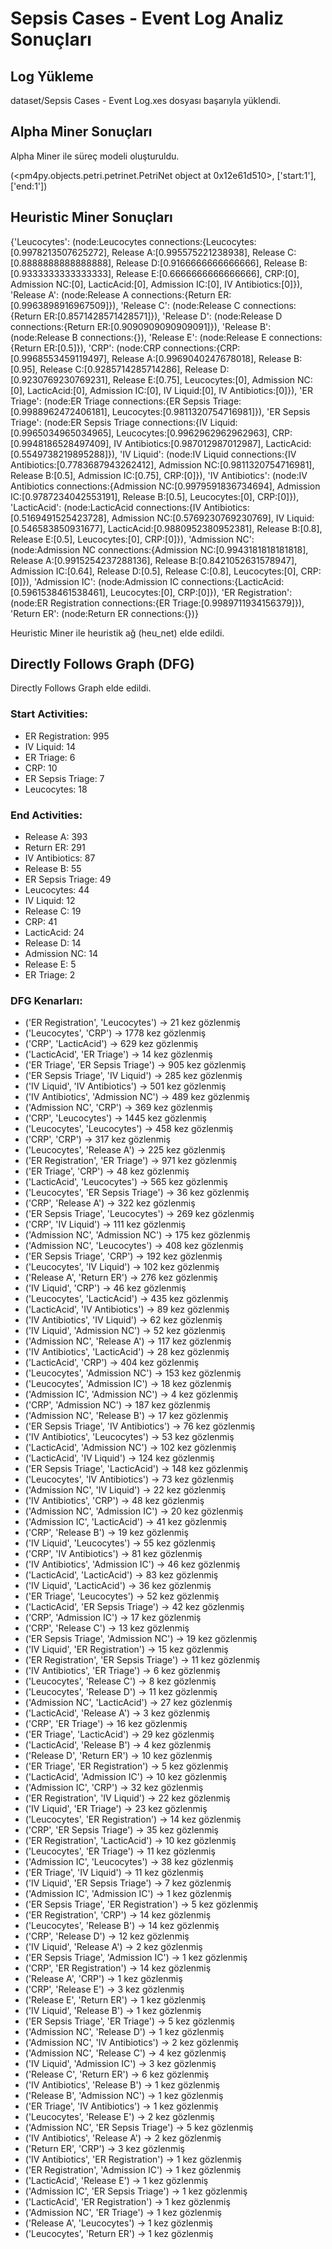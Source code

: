 # Sepsis Cases - Event Log Analiz Sonuçları

## Log Yükleme
dataset/Sepsis Cases - Event Log.xes dosyası başarıyla yüklendi.

## Alpha Miner Sonuçları
Alpha Miner ile süreç modeli oluşturuldu.

(<pm4py.objects.petri.petrinet.PetriNet object at 0x12e61d510>, ['start:1'], ['end:1'])

## Heuristic Miner Sonuçları
{'Leucocytes': (node:Leucocytes connections:{Leucocytes:[0.9978213507625272], Release A:[0.995575221238938], Release C:[0.8888888888888888], Release D:[0.9166666666666666], Release B:[0.9333333333333333], Release E:[0.6666666666666666], CRP:[0], Admission NC:[0], LacticAcid:[0], Admission IC:[0], IV Antibiotics:[0]}), 'Release A': (node:Release A connections:{Return ER:[0.9963898916967509]}), 'Release C': (node:Release C connections:{Return ER:[0.8571428571428571]}), 'Release D': (node:Release D connections:{Return ER:[0.9090909090909091]}), 'Release B': (node:Release B connections:{}), 'Release E': (node:Release E connections:{Return ER:[0.5]}), 'CRP': (node:CRP connections:{CRP:[0.9968553459119497], Release A:[0.9969040247678018], Release B:[0.95], Release C:[0.9285714285714286], Release D:[0.9230769230769231], Release E:[0.75], Leucocytes:[0], Admission NC:[0], LacticAcid:[0], Admission IC:[0], IV Liquid:[0], IV Antibiotics:[0]}), 'ER Triage': (node:ER Triage connections:{ER Sepsis Triage:[0.9988962472406181], Leucocytes:[0.9811320754716981]}), 'ER Sepsis Triage': (node:ER Sepsis Triage connections:{IV Liquid:[0.9965034965034965], Leucocytes:[0.9962962962962963], CRP:[0.9948186528497409], IV Antibiotics:[0.987012987012987], LacticAcid:[0.5549738219895288]}), 'IV Liquid': (node:IV Liquid connections:{IV Antibiotics:[0.7783687943262412], Admission NC:[0.9811320754716981], Release B:[0.5], Admission IC:[0.75], CRP:[0]}), 'IV Antibiotics': (node:IV Antibiotics connections:{Admission NC:[0.9979591836734694], Admission IC:[0.9787234042553191], Release B:[0.5], Leucocytes:[0], CRP:[0]}), 'LacticAcid': (node:LacticAcid connections:{IV Antibiotics:[0.5169491525423728], Admission NC:[0.5769230769230769], IV Liquid:[0.546583850931677], LacticAcid:[0.9880952380952381], Release B:[0.8], Release E:[0.5], Leucocytes:[0], CRP:[0]}), 'Admission NC': (node:Admission NC connections:{Admission NC:[0.9943181818181818], Release A:[0.9915254237288136], Release B:[0.8421052631578947], Admission IC:[0.64], Release D:[0.5], Release C:[0.8], Leucocytes:[0], CRP:[0]}), 'Admission IC': (node:Admission IC connections:{LacticAcid:[0.5961538461538461], Leucocytes:[0], CRP:[0]}), 'ER Registration': (node:ER Registration connections:{ER Triage:[0.9989711934156379]}), 'Return ER': (node:Return ER connections:{})}

Heuristic Miner ile heuristik ağ (heu_net) elde edildi.

## Directly Follows Graph (DFG)
Directly Follows Graph elde edildi.

### Start Activities:
- ER Registration: 995
- IV Liquid: 14
- ER Triage: 6
- CRP: 10
- ER Sepsis Triage: 7
- Leucocytes: 18

### End Activities:
- Release A: 393
- Return ER: 291
- IV Antibiotics: 87
- Release B: 55
- ER Sepsis Triage: 49
- Leucocytes: 44
- IV Liquid: 12
- Release C: 19
- CRP: 41
- LacticAcid: 24
- Release D: 14
- Admission NC: 14
- Release E: 5
- ER Triage: 2

### DFG Kenarları:
- ('ER Registration', 'Leucocytes') -> 21 kez gözlenmiş
- ('Leucocytes', 'CRP') -> 1778 kez gözlenmiş
- ('CRP', 'LacticAcid') -> 629 kez gözlenmiş
- ('LacticAcid', 'ER Triage') -> 14 kez gözlenmiş
- ('ER Triage', 'ER Sepsis Triage') -> 905 kez gözlenmiş
- ('ER Sepsis Triage', 'IV Liquid') -> 285 kez gözlenmiş
- ('IV Liquid', 'IV Antibiotics') -> 501 kez gözlenmiş
- ('IV Antibiotics', 'Admission NC') -> 489 kez gözlenmiş
- ('Admission NC', 'CRP') -> 369 kez gözlenmiş
- ('CRP', 'Leucocytes') -> 1445 kez gözlenmiş
- ('Leucocytes', 'Leucocytes') -> 458 kez gözlenmiş
- ('CRP', 'CRP') -> 317 kez gözlenmiş
- ('Leucocytes', 'Release A') -> 225 kez gözlenmiş
- ('ER Registration', 'ER Triage') -> 971 kez gözlenmiş
- ('ER Triage', 'CRP') -> 48 kez gözlenmiş
- ('LacticAcid', 'Leucocytes') -> 565 kez gözlenmiş
- ('Leucocytes', 'ER Sepsis Triage') -> 36 kez gözlenmiş
- ('CRP', 'Release A') -> 322 kez gözlenmiş
- ('ER Sepsis Triage', 'Leucocytes') -> 269 kez gözlenmiş
- ('CRP', 'IV Liquid') -> 111 kez gözlenmiş
- ('Admission NC', 'Admission NC') -> 175 kez gözlenmiş
- ('Admission NC', 'Leucocytes') -> 408 kez gözlenmiş
- ('ER Sepsis Triage', 'CRP') -> 192 kez gözlenmiş
- ('Leucocytes', 'IV Liquid') -> 102 kez gözlenmiş
- ('Release A', 'Return ER') -> 276 kez gözlenmiş
- ('IV Liquid', 'CRP') -> 46 kez gözlenmiş
- ('Leucocytes', 'LacticAcid') -> 435 kez gözlenmiş
- ('LacticAcid', 'IV Antibiotics') -> 89 kez gözlenmiş
- ('IV Antibiotics', 'IV Liquid') -> 62 kez gözlenmiş
- ('IV Liquid', 'Admission NC') -> 52 kez gözlenmiş
- ('Admission NC', 'Release A') -> 117 kez gözlenmiş
- ('IV Antibiotics', 'LacticAcid') -> 28 kez gözlenmiş
- ('LacticAcid', 'CRP') -> 404 kez gözlenmiş
- ('Leucocytes', 'Admission NC') -> 153 kez gözlenmiş
- ('Leucocytes', 'Admission IC') -> 18 kez gözlenmiş
- ('Admission IC', 'Admission NC') -> 4 kez gözlenmiş
- ('CRP', 'Admission NC') -> 187 kez gözlenmiş
- ('Admission NC', 'Release B') -> 17 kez gözlenmiş
- ('ER Sepsis Triage', 'IV Antibiotics') -> 76 kez gözlenmiş
- ('IV Antibiotics', 'Leucocytes') -> 53 kez gözlenmiş
- ('LacticAcid', 'Admission NC') -> 102 kez gözlenmiş
- ('LacticAcid', 'IV Liquid') -> 124 kez gözlenmiş
- ('ER Sepsis Triage', 'LacticAcid') -> 148 kez gözlenmiş
- ('Leucocytes', 'IV Antibiotics') -> 73 kez gözlenmiş
- ('Admission NC', 'IV Liquid') -> 22 kez gözlenmiş
- ('IV Antibiotics', 'CRP') -> 48 kez gözlenmiş
- ('Admission NC', 'Admission IC') -> 20 kez gözlenmiş
- ('Admission IC', 'LacticAcid') -> 41 kez gözlenmiş
- ('CRP', 'Release B') -> 19 kez gözlenmiş
- ('IV Liquid', 'Leucocytes') -> 55 kez gözlenmiş
- ('CRP', 'IV Antibiotics') -> 81 kez gözlenmiş
- ('IV Antibiotics', 'Admission IC') -> 46 kez gözlenmiş
- ('LacticAcid', 'LacticAcid') -> 83 kez gözlenmiş
- ('IV Liquid', 'LacticAcid') -> 36 kez gözlenmiş
- ('ER Triage', 'Leucocytes') -> 52 kez gözlenmiş
- ('LacticAcid', 'ER Sepsis Triage') -> 42 kez gözlenmiş
- ('CRP', 'Admission IC') -> 17 kez gözlenmiş
- ('CRP', 'Release C') -> 13 kez gözlenmiş
- ('ER Sepsis Triage', 'Admission NC') -> 19 kez gözlenmiş
- ('IV Liquid', 'ER Registration') -> 15 kez gözlenmiş
- ('ER Registration', 'ER Sepsis Triage') -> 11 kez gözlenmiş
- ('IV Antibiotics', 'ER Triage') -> 6 kez gözlenmiş
- ('Leucocytes', 'Release C') -> 8 kez gözlenmiş
- ('Leucocytes', 'Release D') -> 11 kez gözlenmiş
- ('Admission NC', 'LacticAcid') -> 27 kez gözlenmiş
- ('LacticAcid', 'Release A') -> 3 kez gözlenmiş
- ('CRP', 'ER Triage') -> 16 kez gözlenmiş
- ('ER Triage', 'LacticAcid') -> 29 kez gözlenmiş
- ('LacticAcid', 'Release B') -> 4 kez gözlenmiş
- ('Release D', 'Return ER') -> 10 kez gözlenmiş
- ('ER Triage', 'ER Registration') -> 5 kez gözlenmiş
- ('LacticAcid', 'Admission IC') -> 10 kez gözlenmiş
- ('Admission IC', 'CRP') -> 32 kez gözlenmiş
- ('ER Registration', 'IV Liquid') -> 22 kez gözlenmiş
- ('IV Liquid', 'ER Triage') -> 23 kez gözlenmiş
- ('Leucocytes', 'ER Registration') -> 14 kez gözlenmiş
- ('CRP', 'ER Sepsis Triage') -> 35 kez gözlenmiş
- ('ER Registration', 'LacticAcid') -> 10 kez gözlenmiş
- ('Leucocytes', 'ER Triage') -> 11 kez gözlenmiş
- ('Admission IC', 'Leucocytes') -> 38 kez gözlenmiş
- ('ER Triage', 'IV Liquid') -> 11 kez gözlenmiş
- ('IV Liquid', 'ER Sepsis Triage') -> 7 kez gözlenmiş
- ('Admission IC', 'Admission IC') -> 1 kez gözlenmiş
- ('ER Sepsis Triage', 'ER Registration') -> 5 kez gözlenmiş
- ('ER Registration', 'CRP') -> 14 kez gözlenmiş
- ('Leucocytes', 'Release B') -> 14 kez gözlenmiş
- ('CRP', 'Release D') -> 12 kez gözlenmiş
- ('IV Liquid', 'Release A') -> 2 kez gözlenmiş
- ('ER Sepsis Triage', 'Admission IC') -> 1 kez gözlenmiş
- ('CRP', 'ER Registration') -> 14 kez gözlenmiş
- ('Release A', 'CRP') -> 1 kez gözlenmiş
- ('CRP', 'Release E') -> 3 kez gözlenmiş
- ('Release E', 'Return ER') -> 1 kez gözlenmiş
- ('IV Liquid', 'Release B') -> 1 kez gözlenmiş
- ('ER Sepsis Triage', 'ER Triage') -> 5 kez gözlenmiş
- ('Admission NC', 'Release D') -> 1 kez gözlenmiş
- ('Admission NC', 'IV Antibiotics') -> 2 kez gözlenmiş
- ('Admission NC', 'Release C') -> 4 kez gözlenmiş
- ('IV Liquid', 'Admission IC') -> 3 kez gözlenmiş
- ('Release C', 'Return ER') -> 6 kez gözlenmiş
- ('IV Antibiotics', 'Release B') -> 1 kez gözlenmiş
- ('Release B', 'Admission NC') -> 1 kez gözlenmiş
- ('ER Triage', 'IV Antibiotics') -> 1 kez gözlenmiş
- ('Leucocytes', 'Release E') -> 2 kez gözlenmiş
- ('Admission NC', 'ER Sepsis Triage') -> 5 kez gözlenmiş
- ('IV Antibiotics', 'Release A') -> 2 kez gözlenmiş
- ('Return ER', 'CRP') -> 3 kez gözlenmiş
- ('IV Antibiotics', 'ER Registration') -> 1 kez gözlenmiş
- ('ER Registration', 'Admission IC') -> 1 kez gözlenmiş
- ('LacticAcid', 'Release E') -> 1 kez gözlenmiş
- ('Admission IC', 'ER Sepsis Triage') -> 1 kez gözlenmiş
- ('LacticAcid', 'ER Registration') -> 1 kez gözlenmiş
- ('Admission NC', 'ER Triage') -> 1 kez gözlenmiş
- ('Release A', 'Leucocytes') -> 1 kez gözlenmiş
- ('Leucocytes', 'Return ER') -> 1 kez gözlenmiş

